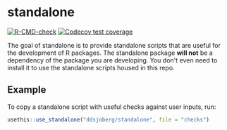 
# standalone

<!-- badges: start -->
[![R-CMD-check](https://github.com/ddsjoberg/standalone/actions/workflows/R-CMD-check.yaml/badge.svg)](https://github.com/ddsjoberg/standalone/actions/workflows/R-CMD-check.yaml)
[![Codecov test coverage](https://codecov.io/gh/ddsjoberg/standalone/branch/main/graph/badge.svg)](https://app.codecov.io/gh/ddsjoberg/standalone?branch=main)
<!-- badges: end -->

The goal of standalone is to provide standalone scripts that are useful for the development of R packages.
The standalone package **will not** be a dependency of the package you are developing.
You don't even need to install it to use the standalone scripts housed in this repo.


## Example

To copy a standalone script with useful checks against user inputs, run:

``` r
usethis::use_standalone("ddsjoberg/standalone", file = "checks")
```

